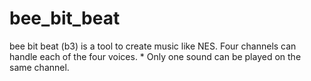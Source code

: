 # bee_bit_beat
 bee bit beat (b3) is a tool to create music like NES. Four channels can handle each of the four voices. * Only one sound can be played on the same channel.

